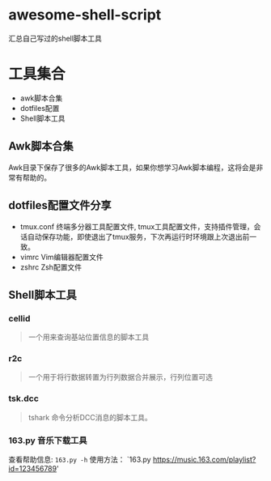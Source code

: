 # awesome-shell-script
汇总自己写过的shell脚本工具

# 工具集合

- awk脚本合集
- dotfiles配置
- Shell脚本工具

## Awk脚本合集

Awk目录下保存了很多的Awk脚本工具，如果你想学习Awk脚本编程，这将会是非常有帮助的。


## dotfiles配置文件分享

- tmux.conf 终端多分器工具配置文件, tmux工具配置文件，支持插件管理，会话自动保存功能，即使退出了tmux服务，下次再运行时环境跟上次退出前一致。
- vimrc Vim编辑器配置文件
- zshrc Zsh配置文件


## Shell脚本工具

### cellid
>一个用来查询基站位置信息的脚本工具

### r2c
>一个用于将行数据转置为行列数据合并展示，行列位置可选

### tsk.dcc
> tshark 命令分析DCC消息的脚本工具。

### 163.py 音乐下载工具

查看帮助信息: `163.py -h`
使用方法： `163.py https://music.163.com/playlist?id=123456789'



